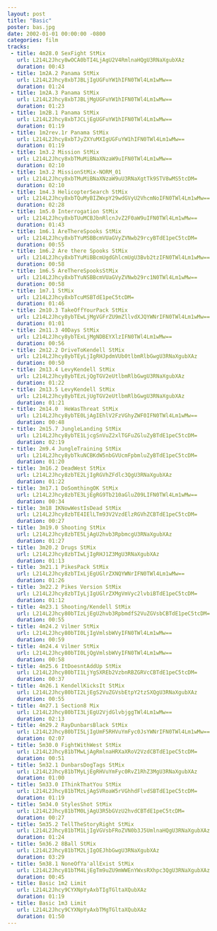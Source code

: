```yaml
---
layout: post
title: "Basic"
poster: bas.jpg
date: 2002-01-01 00:00:00 -0800
categories: film
tracks:
 - title: 4m28.0 SexFight StMix
   url: L214L2Jhcy8wOCA0bTI4LjAgU2V4RmlnaHQgU3RNaXgubXAz
   duration: 00:43
 - title: 1m2A.2 Panama StMix
   url: L214L2Jhcy8xbTJBLjIgUGFuYW1hIFN0TWl4Lm1wMw==
   duration: 01:24
 - title: 1m2A.3 Panama StMix
   url: L214L2Jhcy8xbTJBLjMgUGFuYW1hIFN0TWl4Lm1wMw==
   duration: 01:23
 - title: 1m2B.1 Panama StMix
   url: L214L2Jhcy8xbTJCLjEgUGFuYW1hIFN0TWl4Lm1wMw==
   duration: 01:19
 - title: 1m2rev.1r Panama StMix
   url: L214L2Jhcy8xbTJyZXYuMXIgUGFuYW1hIFN0TWl4Lm1wMw==
   duration: 01:19
 - title: 1m3.2 Mission StMix
   url: L214L2Jhcy8xbTMuMiBNaXNzaW9uIFN0TWl4Lm1wMw==
   duration: 02:10
 - title: 1m3.2 MissionStMix-NORM_01
   url: L214L2Jhcy8xbTMuMiBNaXNzaW9uU3RNaXgtTk9STV8wMS5tcDM=
   duration: 02:10
 - title: 1m4.3 HelicopterSearch StMix
   url: L214L2Jhcy8xbTQuMyBIZWxpY29wdGVyU2VhcmNoIFN0TWl4Lm1wMw==
   duration: 02:28
 - title: 1m5.0 Interrogation StMix
   url: L214L2Jhcy8xbTUuMCBJbnRlcnJvZ2F0aW9uIFN0TWl4Lm1wMw==
   duration: 01:43
 - title: 1m6.1 AreThereSpooks StMix
   url: L214L2Jhcy8xbTYuMSBBcmVUaGVyZVNwb29rcyBTdE1peC5tcDM=
   duration: 00:55
 - title: 1m6.2 Are there Spooks StMix
   url: L214L2Jhcy8xbTYuMiBBcmUgdGhlcmUgU3Bvb2tzIFN0TWl4Lm1wMw==
   duration: 00:58
 - title: 1m6.5 AreThereSpooksStMix
   url: L214L2Jhcy8xbTYuNSBBcmVUaGVyZVNwb29rc1N0TWl4Lm1wMw==
   duration: 00:58
 - title: 1m7.1 StMix
   url: L214L2Jhcy8xbTcuMSBTdE1peC5tcDM=
   duration: 01:46
 - title: 2m10.3 TakeOffYourPack StMix
   url: L214L2Jhcy8ybTEwLjMgVGFrZU9mZllvdXJQYWNrIFN0TWl4Lm1wMw==
   duration: 01:01
 - title: 2m11.3 40Days StMix
   url: L214L2Jhcy8ybTExLjMgNDBEYXlzIFN0TWl4Lm1wMw==
   duration: 00:56
 - title: 2m12.2 DriveToKendell StMix
   url: L214L2Jhcy8ybTEyLjIgRHJpdmVUb0tlbmRlbGwgU3RNaXgubXAz
   duration: 00:50
 - title: 2m13.4 LevyKendell StMix
   url: L214L2Jhcy8ybTEzLjQgTGV2eUtlbmRlbGwgU3RNaXgubXAz
   duration: 01:22
 - title: 2m13.5 LevyKendell StMix
   url: L214L2Jhcy8ybTEzLjUgTGV2eUtlbmRlbGwgU3RNaXgubXAz
   duration: 01:21
 - title: 2m14.0  HeWasThreat StMix
   url: L214L2Jhcy8ybTE0LjAgIEhlV2FzVGhyZWF0IFN0TWl4Lm1wMw==
   duration: 00:48
 - title: 2m15.7 JungleLanding StMix
   url: L214L2Jhcy8ybTE1LjcgSnVuZ2xlTGFuZGluZyBTdE1peC5tcDM=
   duration: 02:19
 - title: 2m9.4 JungleTraining StMix
   url: L214L2Jhcy8ybTkuNCBKdW5nbGVUcmFpbmluZyBTdE1peC5tcDM=
   duration: 01:20
 - title: 3m16.2 DeadWest StMix
   url: L214L2Jhcy8zbTE2LjIgRGVhZFdlc3QgU3RNaXgubXAz
   duration: 01:22
 - title: 3m17.1 DoSomthingOK StMix
   url: L214L2Jhcy8zbTE3LjEgRG9Tb210aGluZ09LIFN0TWl4Lm1wMw==
   duration: 00:34
 - title: 3m18 IKNowWestIsDead StMix
   url: L214L2Jhcy8zbTE4IElLTm93V2VzdElzRGVhZCBTdE1peC5tcDM=
   duration: 00:27
 - title: 3m19.0 Shooting StMix
   url: L214L2Jhcy8zbTE5LjAgU2hvb3RpbmcgU3RNaXgubXAz
   duration: 01:27
 - title: 3m20.2 Drugs StMix
   url: L214L2Jhcy8zbTIwLjIgRHJ1Z3MgU3RNaXgubXAz
   duration: 01:13
 - title: 3m21.1 PikesPack StMix
   url: L214L2Jhcy8zbTIxLjEgUGlrZXNQYWNrIFN0TWl4Lm1wMw==
   duration: 01:26
 - title: 3m22.2 Pikes Version StMix
   url: L214L2Jhcy8zbTIyLjIgUGlrZXMgVmVyc2lvbiBTdE1peC5tcDM=
   duration: 01:12
 - title: 4m23.1 Shooting/Kendell StMix
   url: L214L2Jhcy80bTIzLjEgU2hvb3RpbmdfS2VuZGVsbCBTdE1peC5tcDM=
   duration: 00:55
 - title: 4m24.2 Vilmer StMix
   url: L214L2Jhcy80bTI0LjIgVmlsbWVyIFN0TWl4Lm1wMw==
   duration: 00:59
 - title: 4m24.4 Vilmer StMix
   url: L214L2Jhcy80bTI0LjQgVmlsbWVyIFN0TWl4Lm1wMw==
   duration: 00:58
 - title: 4m25.6 ItDoesntAddUp StMix
   url: L214L2Jhcy80bTI1LjYgSXREb2VzbnRBZGRVcCBTdE1peC5tcDM=
   duration: 00:37
 - title: 4m26.1 KendellKicksIt StMix
   url: L214L2Jhcy80bTI2LjEgS2VuZGVsbEtpY2tzSXQgU3RNaXgubXAz
   duration: 00:55
 - title: 4m27.1 Section8 Mix
   url: L214L2Jhcy80bTI3LjEgU2VjdGlvbjggTWl4Lm1wMw==
   duration: 02:13
 - title: 4m29.2 RayDunbarsBlack StMix
   url: L214L2Jhcy80bTI5LjIgUmF5RHVuYmFyc0JsYWNrIFN0TWl4Lm1wMw==
   duration: 02:07
 - title: 5m30.0 FightWithWest StMix
   url: L214L2Jhcy81bTMwLjAgRmlnaHRXaXRoV2VzdCBTdE1peC5tcDM=
   duration: 00:51
 - title: 5m32.1 DunbarsDogTags StMix
   url: L214L2Jhcy81bTMyLjEgRHVuYmFyc0RvZ1RhZ3MgU3RNaXgubXAz
   duration: 01:00
 - title: 5m33.0 IThinkThatYou StMix
   url: L214L2Jhcy81bTMzLjAgSVRoaW5rVGhhdFlvdSBTdE1peC5tcDM=
   duration: 01:19
 - title: 5m34.0 StylesShot StMix
   url: L214L2Jhcy81bTM0LjAgU3R5bGVzU2hvdCBTdE1peC5tcDM=
   duration: 00:27
 - title: 5m35.2 TellTheStoryRight StMix
   url: L214L2Jhcy81bTM1LjIgVGVsbFRoZVN0b3J5UmlnaHQgU3RNaXgubXAz
   duration: 01:24
 - title: 5m36.2 8Ball StMix
   url: L214L2Jhcy81bTM2LjIgOEJhbGwgU3RNaXgubXAz
   duration: 03:29
 - title: 5m38.1 NoneOfYa'allExist StMix
   url: L214L2Jhcy81bTM4LjEgTm9uZU9mWWEnYWxsRXhpc3QgU3RNaXgubXAz
   duration: 00:45
 - title: Basic 1m2 Limit
   url: L214L2Jhcy9CYXNpYyAxbTIgTGltaXQubXAz
   duration: 01:19
 - title: Basic 1m3 Limit
   url: L214L2Jhcy9CYXNpYyAxbTMgTGltaXQubXAz
   duration: 01:50
---
```

